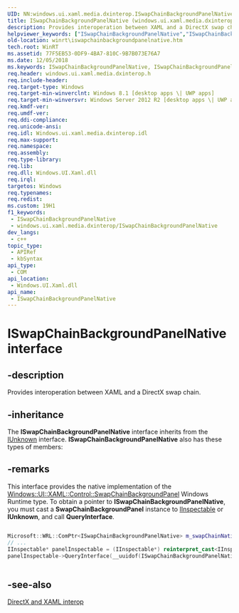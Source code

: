 ```yaml
---
UID: NN:windows.ui.xaml.media.dxinterop.ISwapChainBackgroundPanelNative
title: ISwapChainBackgroundPanelNative (windows.ui.xaml.media.dxinterop.h)
description: Provides interoperation between XAML and a DirectX swap chain.
helpviewer_keywords: ["ISwapChainBackgroundPanelNative","ISwapChainBackgroundPanelNative interface [Windows Runtime]","ISwapChainBackgroundPanelNative interface [Windows Runtime]","described","windows/ISwapChainBackgroundPanelNative","winrt.iswapchainbackgroundpanelnative"]
old-location: winrt\iswapchainbackgroundpanelnative.htm
tech.root: WinRT
ms.assetid: 77F5EB53-0DF9-4BA7-810C-9B7B073E76A7
ms.date: 12/05/2018
ms.keywords: ISwapChainBackgroundPanelNative, ISwapChainBackgroundPanelNative interface [Windows Runtime], ISwapChainBackgroundPanelNative interface [Windows Runtime],described, windows/ISwapChainBackgroundPanelNative, winrt.iswapchainbackgroundpanelnative
req.header: windows.ui.xaml.media.dxinterop.h
req.include-header: 
req.target-type: Windows
req.target-min-winverclnt: Windows 8.1 [desktop apps \| UWP apps]
req.target-min-winversvr: Windows Server 2012 R2 [desktop apps \| UWP apps]
req.kmdf-ver: 
req.umdf-ver: 
req.ddi-compliance: 
req.unicode-ansi: 
req.idl: Windows.ui.xaml.media.dxinterop.idl
req.max-support: 
req.namespace: 
req.assembly: 
req.type-library: 
req.lib: 
req.dll: Windows.UI.Xaml.dll
req.irql: 
targetos: Windows
req.typenames: 
req.redist: 
ms.custom: 19H1
f1_keywords:
 - ISwapChainBackgroundPanelNative
 - windows.ui.xaml.media.dxinterop/ISwapChainBackgroundPanelNative
dev_langs:
 - c++
topic_type:
 - APIRef
 - kbSyntax
api_type:
 - COM
api_location:
 - Windows.UI.Xaml.dll
api_name:
 - ISwapChainBackgroundPanelNative
---
```


# ISwapChainBackgroundPanelNative interface


## -description

Provides interoperation between XAML and a DirectX swap chain.

## -inheritance

The <b>ISwapChainBackgroundPanelNative</b> interface inherits from the <a href="/windows/desktop/api/unknwn/nn-unknwn-iunknown">IUnknown</a> interface. <b>ISwapChainBackgroundPanelNative</b> also has these types of members:

## -remarks

This interface provides the native implementation of the <a href="/uwp/api/windows.ui.xaml.controls.swapchainbackgroundpanel">Windows::UI::XAML::Control::SwapChainBackgroundPanel</a> Windows Runtime type. To obtain a pointer to <b>ISwapChainBackgroundPanelNative</b>, you must cast a <b>SwapChainBackgroundPanel</b> instance to <a href="/windows/desktop/api/inspectable/nn-inspectable-iinspectable">IInspectable</a> or <b>IUnknown</b>, and call <b>QueryInterface</b>.


```cpp

Microsoft::WRL::ComPtr<ISwapChainBackgroundPanelNative>	m_swapChainNative;
// ...
IInspectable* panelInspectable = (IInspectable*) reinterpret_cast<IInspectable*>(swapChainPanel);
panelInspectable->QueryInterface(__uuidof(ISwapChainBackgroundPanelNative), (void **)&m_swapChainNative);
	
```

## -see-also

<a href="/previous-versions/windows/apps/hh825871(v=win.10)">DirectX and XAML interop</a>
